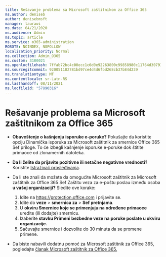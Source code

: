```yaml
---
title: Rešavanje problema sa Microsoft zaštitnikom za Office 365
ms.author: deniseb
author: denisebmsft
manager: laurawi
ms.date: 04/21/2020
ms.audience: Admin
ms.topic: article
ms.service: o365-administration
ROBOTS: NOINDEX, NOFOLLOW
localization_priority: Normal
ms.collection: Admin_O365
ms.custom: 3100021
ms.openlocfilehash: 7ffab72bc4c00ecc1c6d0e92263800c99858980c11764d307914635370306087
ms.sourcegitcommit: 920051182781bd97ce4d4d6fbd268cb37b84d239
ms.translationtype: MT
ms.contentlocale: sr-Latn-RS
ms.lasthandoff: 08/11/2021
ms.locfileid: "57890316"
---
```

# <a name="troubleshoot-issues-with-microsoft-defender-for-office-365"></a>Rešavanje problema sa Microsoft zaštitnikom za Office 365

- **Obaveštenje o kašnjenju isporuke e-poruke?** Pokušajte da koristite opciju Dinamička isporuka za Microsoft zaštitnik za smernice Office 365 Sef priloge. To će izbegli kašnjenje isporuke e-poruke dok štitite primaoce od zlonamernih datoteka.
- **Da li želite da prijavite pozitivne ili netačne negativne vrednosti?** Koristite [Istraživač prosleđivanja](https://protection.office.com/reportsubmission).
- Da li ste znali da možete da omogućite Microsoft zaštitnik za Microsoft zaštitnik za Office 365 Sef Zaštitu veza za e-poštu poslau između osoba **u vašoj organizaciji?** Sledite ove korake:
    1. Idite na https://protection.office.com i prijavite se.
    2. Idite do **veze**  >  **smernica za**  >  **Sef pretnjama**.
    3. U **okviru Smernice koje se primenjuju na određene primaoce** uredite (ili dodajte) smernicu.
    4. Izaberite **stavku Primeni bezbedne veze na poruke poslate u okviru organizacije.**
    5. Sačuvajte smernice i dozvolite do 30 minuta da se promene primene.

- Da biste nabavili dodatnu pomoć za Microsoft zaštitnik za Office 365, pogledajte [članak Microsoft zaštitnik za Office 365.](https://docs.microsoft.com/microsoft-365/security/office-365-security/office-365-atp)